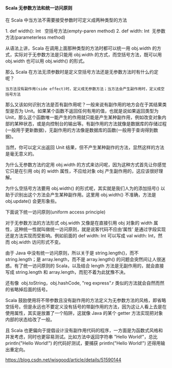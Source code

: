 #### Scala 无参数方法和统一访问原则
在 Scala 中当方法不需要接受参数时可定义成两种类型的方法

1. def width(): Int   空括号方法(empty-paren method)
2. def width: Int  无参数方法(parameterless method)

从语法上讲，Scala 在调用上面那种类型的方法时都可以统一用 obj.width 的方式，实际对于无参数方法是只能用 obj.width 的方式，而空括号方法，既可以用 obj.width 也可以用 obj.width() 的形式。

那么 Scala 在方法无须参数时是定义空括号方法还是无参数方法时有什么约定呢？

```
当方法没有副作用(side effect)时，定义成无参数方法；当方法会产生副作用时，定义成空括号方法
```

那么又该如何识别方法是否有副作用呢？一般来说有副作用的地方会在于其结果类型是否为 Unit。如果某个函数不返回任何有用的值，也就是说如果返回类型为 Unit，那么这个函数唯一能产生的作用就只能是产生某种副作用，例如改变对象内部的某种状态，或是向控制台的输出等。有副作用的方法就像是数据库的存储过程(一般用于更新数据)，无副作用的方法像是数据库的函数(一般用于查询得到数据)。

当然，你可以定义出返回 Unit 结果，但不产生某种副作的方法，显然这样的方法是毫无意义的。

为什么无参数方法约定用 obj.width 的方式来访问呢，因为这种方式首先让你感觉它只是在引用 obj 的 width 属性，不应给对象 obj 产生副作用的，这应该很好理解。

为什么空括号方法要用 obj.width() 的形式呢，其实就是我们人为的添加括号() 以助于识别出这个方法会产生某种副作用。这里用 obj.width() 不准确，方法是 obj.update() 会更形象些。

下面说下统一访问原则(uniform access principle)

对于无参数方法的方法形式 obj.width 又像是在直接引用 obj 对象的 width 属性，这种统一性就叫做统一访问原则，就是说客代码不应由‘属性’ 是通过字段实现还是方法实现而受影响。例如前面的 def width: Int 可以写成 val width: Int，然而 obj.width 访问形式不变。

由于 Java 中没有统一访问原则，所以关于是 string.length()，而不 string.length；是 array.length，而不是 array.length() 的问题会突然间让人很迷惑。有了统一访问原则的 Scala，以及结合 length 方法是无副作用的，就会直接写成 string.length 和 array.length，而犯不着为此犹豫不决。

还有像  obj.toString，obj.hashCode, "reg express".r 类似的方法就会自然而然的省略掉后面的括号。

Scala 鼓励使用将不带参数且没有副作用的方法定义为无参数方法的风格，即省略空括号。但是永远也不要定义没有括号的带副作用的方法，因为这让人看上去是在使用属性，其实是放置了一个陷阱，这就像 Java 的某个 getter 方法实现把对象内部的状态给改了一般。

且 Scala 也更偏向于提倡设计没有副作用代码的程序，一方面是为函数式风格和并发考虑，同时也更容易测试。比如方法中返回字符串 "Hello World!"，总比 println("Hello World!") 的代码好测试，要捕获 println("Hello World!") 还得用输出重定向。






https://blog.csdn.net/wisgood/article/details/51590144